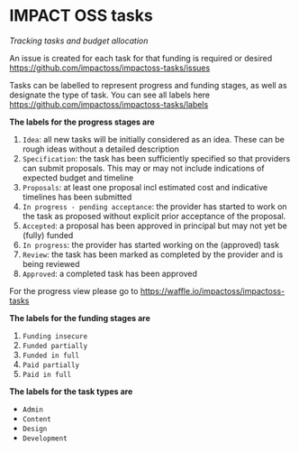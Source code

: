 # IMPACT OSS tasks
_Tracking tasks and budget allocation_

An issue is created for each task for that funding is required or desired https://github.com/impactoss/impactoss-tasks/issues

Tasks can be labelled to represent progress and funding stages, as well as designate the type of task. You can see all labels here
https://github.com/impactoss/impactoss-tasks/labels

__The labels for the progress stages are__
1. `Idea`: all new tasks will be initially considered as an idea. These can be rough ideas without a detailed description
2. `Specification`: the task has been sufficiently specified so that providers can submit proposals. This may or may not include indications of expected budget and timeline
3. `Proposals`: at least one proposal incl estimated cost and indicative timelines has been submitted
4. `In progress - pending acceptance`: the provider has started to work on the task as proposed without explicit prior acceptance of the proposal.
4. `Accepted`: a proposal has been approved in principal but may not yet be (fully) funded
5. `In progress`: the provider has started working on the (approved) task
6. `Review`: the task has been marked as completed by the provider and is being reviewed 
7. `Approved`: a completed task has been approved

For the progress view please go to https://waffle.io/impactoss/impactoss-tasks

__The labels for the funding stages are__
1. `Funding insecure`
2. `Funded partially`
3. `Funded in full`
4. `Paid partially`
5. `Paid in full`

__The labels for the task types are__
- `Admin`
- `Content` 
- `Design`
- `Development`


